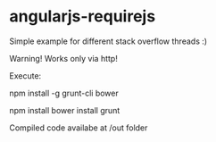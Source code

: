 angularjs-requirejs
===================

Simple example for different stack overflow threads :)

Warning!
Works only via http!


Execute:

npm install -g grunt-cli bower

npm install
bower install
grunt

Compiled code availabe at /out folder